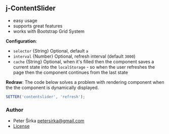 ## j-ContentSlider

- easy usage
- supports great features
- works with Bootstrap Grid System

__Configuration__:

- `selector` {String} Optional, default `a`
- `interval` {Number} Optional, refresh interval (default `3000`)
- `cache` {String} Optional, when it's filled then the component saves a current state into the `localStorage` - so when the user refreshes the page then the component continues from the last state

__Redraw__:
The code below solves a problem with rendering component when the the component is dynamically displayed.

```javascript
SETTER('contentslider', 'refresh');
```

### Author

- Peter Širka <petersirka@gmail.com>
- [License](https://www.totaljs.com/licenses/)